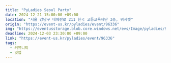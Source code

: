 ```yaml
---
title: "PyLadies Seoul Party"
date: 2024-12-21 15:00:00 +09:00
location: "서울 강남구 테헤란로 211 한국 고등교육재단 3층, 위시켓"
origin: "https://event-us.kr/pyladies/event/96336"
img: "https://eventusstorage.blob.core.windows.net/evs/Image/pyladies/96336/ProjectInfo/Cover/cf0df450918646c6af47d5464f994af2.png"
deadline: 2024-12-03 23:30:00 +09:00
link: "https://event-us.kr/pyladies/event/96336"
tags:
  - 커뮤니티
  - 밋업
---
```

